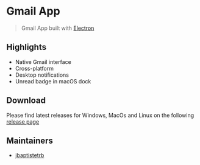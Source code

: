 # Gmail App

> Gmail App built with [Electron](https://github.com/electron/electron)

## Highlights

- Native Gmail interface
- Cross-platform
- Desktop notifications
- Unread badge in macOS dock

## Download

Please find latest releases for Windows, MacOs and Linux on the following [release page](https://github.com/jbaptistetrb/gmail-app/releases/latest)

## Maintainers

- [jbaptistetrb](https://github.com/jbaptistetrb)